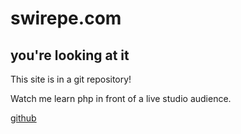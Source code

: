 # swirepe.com
## you're looking at it

This site is in a git repository!

Watch me learn php in front of a live studio audience.

[github](https://github.com/swirepe/swirepe.com)
